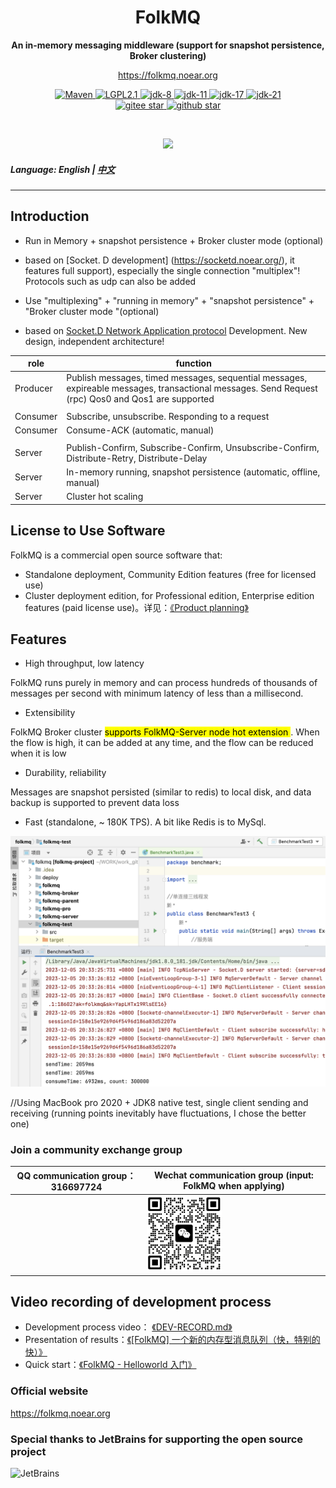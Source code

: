 <h1 align="center" style="text-align:center;">
  FolkMQ
</h1>
<p align="center">
	<strong>An in-memory messaging middleware (support for snapshot persistence, Broker clustering)</strong>
</p>

<p align="center">
	<a href="https://folkmq.noear.org/">https://folkmq.noear.org</a>
</p>


<p align="center">
    <a target="_blank" href="https://search.maven.org/artifact/org.noear/folkmq">
        <img src="https://img.shields.io/maven-central/v/org.noear/folkmq.svg?label=Maven%20Central" alt="Maven" />
    </a>
    <a target="_blank" href="LICENSE">
		<img src="https://img.shields.io/:license-LGPL2.1-blue.svg" alt="LGPL2.1" />
	</a>
   <a target="_blank" href="https://www.oracle.com/java/technologies/javase/javase-jdk8-downloads.html">
		<img src="https://img.shields.io/badge/JDK-8-green.svg" alt="jdk-8" />
	</a>
    <a target="_blank" href="https://www.oracle.com/java/technologies/javase/jdk11-archive-downloads.html">
		<img src="https://img.shields.io/badge/JDK-11-green.svg" alt="jdk-11" />
	</a>
    <a target="_blank" href="https://www.oracle.com/java/technologies/javase/jdk17-archive-downloads.html">
		<img src="https://img.shields.io/badge/JDK-17-green.svg" alt="jdk-17" />
	</a>
    <a target="_blank" href="https://www.oracle.com/java/technologies/javase/jdk21-archive-downloads.html">
		<img src="https://img.shields.io/badge/JDK-21-green.svg" alt="jdk-21" />
	</a>
    <br />
    <a target="_blank" href='https://gitee.com/noear/folkmq/stargazers'>
        <img src='https://gitee.com/noear/folkmq/badge/star.svg' alt='gitee star'/>
    </a>
    <a target="_blank" href='https://github.com/noear/folkmq/stargazers'>
        <img src="https://img.shields.io/github/stars/noear/folkmq.svg?logo=github" alt="github star"/>
    </a>
</p>

<br/>
<p align="center">
	<a href="https://jq.qq.com/?_wv=1027&k=kjB5JNiC">
	<img src="https://img.shields.io/badge/QQ交流群-870505482-orange"/></a>
</p>

##### Language: English | [中文](README_CN.md)
<hr />

## Introduction

* Run in Memory + snapshot persistence + Broker cluster mode (optional)
* based on [Socket. D development] (https://socketd.noear.org/), it features full support), especially the single connection "multiplex"! Protocols such as udp can also be added


* Use "multiplexing" + "running in memory" + "snapshot persistence" + "Broker cluster mode "(optional)
* based on [Socket.D Network Application protocol](https://socketd.noear.org/) Development. New design, independent architecture!


| role     | function                                                                                    | 
|----------|---------------------------------------------------------------------------------------------|
| Producer | Publish messages, timed messages, sequential messages, expireable messages, transactional messages. Send Request (rpc) Qos0 and Qos1 are supported                          |     
|          |                                                                                             |       
| Consumer | Subscribe, unsubscribe. Responding to a request                                                                 |        
| Consumer | Consume-ACK (automatic, manual)                                                             |      
|          |                                                                                             |     
| Server   | Publish-Confirm, Subscribe-Confirm, Unsubscribe-Confirm, Distribute-Retry, Distribute-Delay | 
| Server   | In-memory running, snapshot persistence (automatic, offline, manual)                        |   
| Server   | Cluster hot scaling                                                       |        



## License to Use Software

FolkMQ is a commercial open source software that:

* Standalone deployment, Community Edition features (free for licensed use)
* Cluster deployment edition, for Professional edition, Enterprise edition features (paid license use)。详见：[《Product planning》](https://folkmq.noear.org/article/edition)


## Features



* High throughput, low latency

FolkMQ runs purely in memory and can process hundreds of thousands of messages per second with minimum latency of less than a millisecond.

* Extensibility

FolkMQ Broker cluster <mark> supports FolkMQ-Server node hot extension </mark>. When the flow is high, it can be added at any time, and the flow can be reduced when it is low

* Durability, reliability

Messages are snapshot persisted (similar to redis) to local disk, and data backup is supported to prevent data loss


* Fast (standalone, ~ 180K TPS). A bit like Redis is to MySql.


<img src="DEV-TEST.png" width="600" />

//Using MacBook pro 2020 + JDK8 native test, single client sending and receiving (running points inevitably have fluctuations, I chose the better one)



### Join a community exchange group

| QQ communication group：316697724                       | Wechat communication group (input: FolkMQ when applying)          |
|---------------------------|----------------------------------------|
|        | <img src="group_wx.png" width="120" /> 



## Video recording of development process

* Development process video： [《DEV-RECORD.md》](DEV-RECORD.md)
* Presentation of results：[《[FolkMQ] 一个新的内存型消息队列（快，特别的快）》](https://www.bilibili.com/video/BV1mc411D7pY/)
* Quick start：[《FolkMQ - Helloworld 入门》](https://www.bilibili.com/video/BV1Yj411L7fB/)

### Official website

https://folkmq.noear.org

### Special thanks to JetBrains for supporting the open source project

<a href="https://jb.gg/OpenSourceSupport">
  <img src="https://user-images.githubusercontent.com/8643542/160519107-199319dc-e1cf-4079-94b7-01b6b8d23aa6.png" align="left" height="100" width="100"  alt="JetBrains">
</a>






